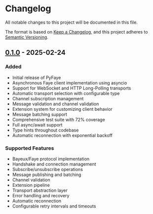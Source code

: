 # Changelog
All notable changes to this project will be documented in this file.

The format is based on [Keep a Changelog](https://keepachangelog.com/en/1.0.0/),
and this project adheres to [Semantic Versioning](https://semver.org/spec/v2.0.0.html).

## [0.1.0] - 2025-02-24

### Added
- Initial release of PyFaye
- Asynchronous Faye client implementation using asyncio
- Support for WebSocket and HTTP Long-Polling transports
- Automatic transport selection with configurable type
- Channel subscription management
- Message validation and channel validation
- Extension system for customizing client behavior
- Message batching support
- Comprehensive test suite with 72% coverage
- Full async/await support
- Type hints throughout codebase
- Automatic reconnection with exponential backoff

### Supported Features
- Bayeux/Faye protocol implementation
- Handshake and connection management
- Subscribe/unsubscribe operations
- Message publishing and batching
- Channel validation
- Extension pipeline
- Transport abstraction layer
- Error handling and recovery
- Automatic reconnection
- Configurable retry intervals and timeouts

[0.1.0]: https://github.com/mwhobrey/pyfaye/releases/tag/v0.1.0 
